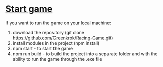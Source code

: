 # <a href="https://greenkrok.github.io/Racing-Game/"> Start game </a>

If you want to run the game on your local machine:
  1) download the repository (git clone https://github.com/Greenkrok/Racing-Game.git)
  2) install modules in the project (npm install)
  3) npm start - to start the game
  4) npm run build - to build the project into a separate folder and with the ability to run the game through the .exe file
